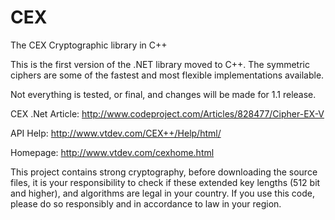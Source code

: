 # CEX
The CEX Cryptographic library in C++

This is the first version of the .NET library moved to C++.
The symmetric ciphers are some of the fastest and most flexible implementations available.

Not everything is tested, or final, and changes will be made for 1.1 release.

CEX .Net Article: http://www.codeproject.com/Articles/828477/Cipher-EX-V

API Help: http://www.vtdev.com/CEX++/Help/html/

Homepage: http://www.vtdev.com/cexhome.html

This project contains strong cryptography, before downloading the source files, 
it is your responsibility to check if these extended key lengths (512 bit and higher), 
and algorithms are legal in your country. 
If you use this code, please do so responsibly and in accordance to law in your region.

